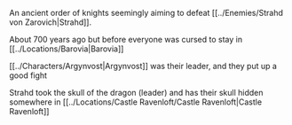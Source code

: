 An ancient order of knights seemingly aiming to defeat [[../Enemies/Strahd von Zarovich|Strahd]].

About 700 years ago but before everyone was cursed to stay in [[../Locations/Barovia|Barovia]]

[[../Characters/Argynvost|Argynvost]] was their leader, and they put up a good fight

Strahd took the skull of the dragon (leader) and has their skull hidden somewhere in [[../Locations/Castle Ravenloft/Castle Ravenloft|Castle Ravenloft]]